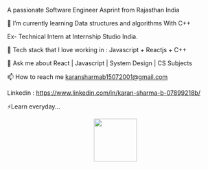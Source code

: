 A passionate Software Engineer Asprint from Rajasthan India

                                        
🔭 I’m currently learning Data structures and algorithms With C++

Ex- Technical Intern at Internship Studio India.

🌱 Tech stack that I love working in : Javascript + Reactjs + C++

💬 Ask me about React | Javascript | System Design | CS Subjects

📫 How to reach me karansharmab15072001@gmail.com

Linkedin : https://www.linkedin.com/in/karan-sharma-b-07899218b/ 


⚡Learn everyday...

<div id="header" align="center">
  <img src="https://media.giphy.com/media/M9gbBd9nbDrOTu1Mqx/giphy.gif" width="100"/>
</div>

